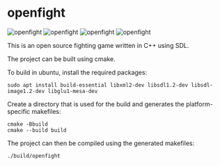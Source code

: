 # openfight

![openfight](./images//openfight-1.png)
![openfight](./images//openfight-2.png)
![openfight](./images//openfight-3.png)
![openfight](./images//openfight-4.png)

This is an open source fighting game written in C++ using SDL.

The project can be built using cmake.


To build in ubuntu, install the required packages:

    sudo apt install build-essential libxml2-dev libsdl1.2-dev libsdl-image1.2-dev libglu1-mesa-dev

Create a directory that is used for the build and generates the platform-specific makefiles:

    cmake -Bbuild
    cmake --build build
    

The project can then be compiled using the generated makefiles:

    ./build/openfight

